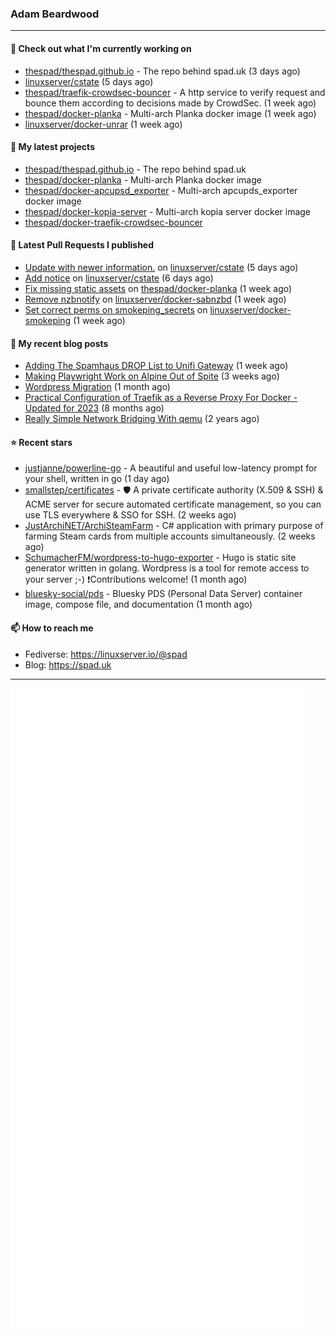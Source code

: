 ### Adam Beardwood
---
#### 👷 Check out what I'm currently working on

- [thespad/thespad.github.io](https://github.com/thespad/thespad.github.io) - The repo behind spad.uk (3 days ago)
- [linuxserver/cstate](https://github.com/linuxserver/cstate) (5 days ago)
- [thespad/traefik-crowdsec-bouncer](https://github.com/thespad/traefik-crowdsec-bouncer) - A http service to verify request and bounce them according to decisions made by CrowdSec. (1 week ago)
- [thespad/docker-planka](https://github.com/thespad/docker-planka) - Multi-arch Planka docker image (1 week ago)
- [linuxserver/docker-unrar](https://github.com/linuxserver/docker-unrar) (1 week ago)

#### 🌱 My latest projects

- [thespad/thespad.github.io](https://github.com/thespad/thespad.github.io) - The repo behind spad.uk
- [thespad/docker-planka](https://github.com/thespad/docker-planka) - Multi-arch Planka docker image
- [thespad/docker-apcupsd_exporter](https://github.com/thespad/docker-apcupsd_exporter) - Multi-arch apcupds_exporter docker image
- [thespad/docker-kopia-server](https://github.com/thespad/docker-kopia-server) - Multi-arch kopia server docker image 
- [thespad/docker-traefik-crowdsec-bouncer](https://github.com/thespad/docker-traefik-crowdsec-bouncer)

#### 🔨 Latest Pull Requests I published

- [Update with newer information.](https://github.com/linuxserver/cstate/pull/214) on [linuxserver/cstate](https://github.com/linuxserver/cstate) (5 days ago)
- [Add notice](https://github.com/linuxserver/cstate/pull/213) on [linuxserver/cstate](https://github.com/linuxserver/cstate) (6 days ago)
- [Fix missing static assets](https://github.com/thespad/docker-planka/pull/4) on [thespad/docker-planka](https://github.com/thespad/docker-planka) (1 week ago)
- [Remove nzbnotify](https://github.com/linuxserver/docker-sabnzbd/pull/221) on [linuxserver/docker-sabnzbd](https://github.com/linuxserver/docker-sabnzbd) (1 week ago)
- [Set correct perms on smokeping_secrets](https://github.com/linuxserver/docker-smokeping/pull/171) on [linuxserver/docker-smokeping](https://github.com/linuxserver/docker-smokeping) (1 week ago)

#### 📜 My recent blog posts

- [Adding The Spamhaus DROP List to Unifi Gateway](https://www.spad.uk/posts/adding-spamhaus-drop-list-to-unifi-gateway/) (1 week ago)
- [Making Playwright Work on Alpine Out of Spite](https://www.spad.uk/posts/making-playwright-work-on-alpine-out-of-spite/) (3 weeks ago)
- [Wordpress Migration](https://www.spad.uk/posts/wordpress-migration/) (1 month ago)
- [Practical Configuration of Traefik as a Reverse Proxy For Docker - Updated for 2023](https://www.spad.uk/posts/practical-configuration-of-traefik-as-a-reverse-proxy-for-docker-updated-for-2023/) (8 months ago)
- [Really Simple Network Bridging With qemu](https://www.spad.uk/posts/really-simple-network-bridging-with-qemu/) (2 years ago)

#### ⭐ Recent stars

- [justjanne/powerline-go](https://github.com/justjanne/powerline-go) -  A beautiful and useful low-latency prompt for your shell, written in go (1 day ago)
- [smallstep/certificates](https://github.com/smallstep/certificates) - 🛡️ A private certificate authority (X.509 &amp; SSH) &amp; ACME server for secure automated certificate management, so you can use TLS everywhere &amp; SSO for SSH. (2 weeks ago)
- [JustArchiNET/ArchiSteamFarm](https://github.com/JustArchiNET/ArchiSteamFarm) - C# application with primary purpose of farming Steam cards from multiple accounts simultaneously. (2 weeks ago)
- [SchumacherFM/wordpress-to-hugo-exporter](https://github.com/SchumacherFM/wordpress-to-hugo-exporter) - Hugo is static site generator written in golang. Wordpress is a tool for remote access to your server ;-) ❗️Contributions welcome! (1 month ago)
- [bluesky-social/pds](https://github.com/bluesky-social/pds) - Bluesky PDS (Personal Data Server) container image, compose file, and documentation (1 month ago)

#### 📫 How to reach me
- Fediverse: https://linuxserver.io/@spad
- Blog: https://spad.uk
---
<img src="https://raw.githubusercontent.com/thespad/thespad/main/github-metrics.svg">
